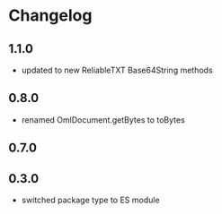 ﻿# Changelog

## 1.1.0
- updated to new ReliableTXT Base64String methods

## 0.8.0
- renamed OmlDocument.getBytes to toBytes

## 0.7.0

## 0.3.0
- switched package type to ES module